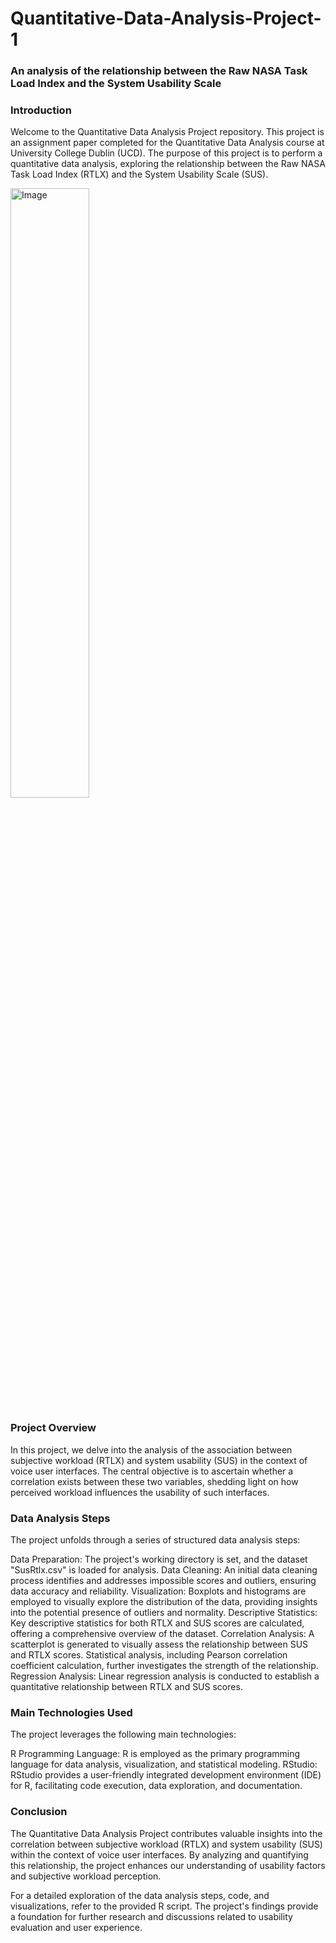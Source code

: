 # Quantitative-Data-Analysis-Project-1

### An analysis of the relationship between the Raw NASA Task Load Index and the System Usability Scale

### Introduction

Welcome to the Quantitative Data Analysis Project repository. This project is an assignment paper completed for the Quantitative Data Analysis course at University College Dublin (UCD). The purpose of this project is to perform a quantitative data analysis, exploring the relationship between the Raw NASA Task Load Index (RTLX) and the System Usability Scale (SUS).

<img src="https://github.com/yinfangrtz/AI-Powered-Data-Pattern-Discovery/assets/106718273/e5211d6d-7bbc-41b5-9f16-fde9e44bc8d0" width="50%" alt="Image">

### Project Overview

In this project, we delve into the analysis of the association between subjective workload (RTLX) and system usability (SUS) in the context of voice user interfaces. The central objective is to ascertain whether a correlation exists between these two variables, shedding light on how perceived workload influences the usability of such interfaces.

### Data Analysis Steps

The project unfolds through a series of structured data analysis steps:

Data Preparation: The project's working directory is set, and the dataset "SusRtlx.csv" is loaded for analysis.
Data Cleaning: An initial data cleaning process identifies and addresses impossible scores and outliers, ensuring data accuracy and reliability.
Visualization: Boxplots and histograms are employed to visually explore the distribution of the data, providing insights into the potential presence of outliers and normality.
Descriptive Statistics: Key descriptive statistics for both RTLX and SUS scores are calculated, offering a comprehensive overview of the dataset.
Correlation Analysis: A scatterplot is generated to visually assess the relationship between SUS and RTLX scores. Statistical analysis, including Pearson correlation coefficient calculation, further investigates the strength of the relationship.
Regression Analysis: Linear regression analysis is conducted to establish a quantitative relationship between RTLX and SUS scores.

### Main Technologies Used

The project leverages the following main technologies:

R Programming Language: R is employed as the primary programming language for data analysis, visualization, and statistical modeling.
RStudio: RStudio provides a user-friendly integrated development environment (IDE) for R, facilitating code execution, data exploration, and documentation.

### Conclusion

The Quantitative Data Analysis Project contributes valuable insights into the correlation between subjective workload (RTLX) and system usability (SUS) within the context of voice user interfaces. By analyzing and quantifying this relationship, the project enhances our understanding of usability factors and subjective workload perception.

For a detailed exploration of the data analysis steps, code, and visualizations, refer to the provided R script. The project's findings provide a foundation for further research and discussions related to usability evaluation and user experience.
